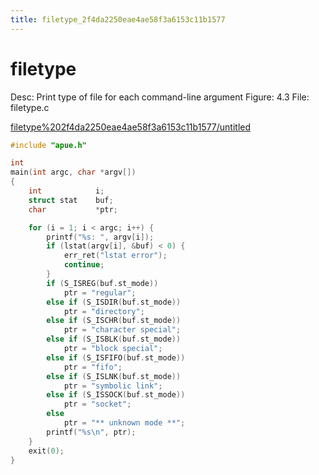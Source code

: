 ```yaml
---
title: filetype_2f4da2250eae4ae58f3a6153c11b1577
---
```


# filetype

Desc: Print type of file for each command-line argument
Figure: 4.3
File: filetype.c

[filetype%202f4da2250eae4ae58f3a6153c11b1577/untitled](filetype%202f4da2250eae4ae58f3a6153c11b1577/untitled)

```c
#include "apue.h"

int
main(int argc, char *argv[])
{
    int            i;
    struct stat    buf;
    char           *ptr;

    for (i = 1; i < argc; i++) {
        printf("%s: ", argv[i]);
        if (lstat(argv[i], &buf) < 0) {
            err_ret("lstat error");
            continue;
        }
        if (S_ISREG(buf.st_mode))
            ptr = "regular";
        else if (S_ISDIR(buf.st_mode))
            ptr = "directory";
        else if (S_ISCHR(buf.st_mode))
            ptr = "character special";
        else if (S_ISBLK(buf.st_mode))
            ptr = "block special";
        else if (S_ISFIFO(buf.st_mode))
            ptr = "fifo";
        else if (S_ISLNK(buf.st_mode))
            ptr = "symbolic link";
        else if (S_ISSOCK(buf.st_mode))
            ptr = "socket";
        else
            ptr = "** unknown mode **";
        printf("%s\n", ptr);
    }
    exit(0);
}
```